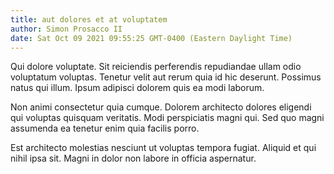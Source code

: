 ```yaml
---
title: aut dolores et at voluptatem
author: Simon Prosacco II
date: Sat Oct 09 2021 09:55:25 GMT-0400 (Eastern Daylight Time)
---
```

Qui dolore voluptate. Sit reiciendis perferendis repudiandae ullam odio voluptatum voluptas. Tenetur velit aut rerum quia id hic deserunt. Possimus natus qui illum. Ipsum adipisci dolorem quis ea modi laborum.

 Non animi consectetur quia cumque. Dolorem architecto dolores eligendi qui voluptas quisquam veritatis. Modi perspiciatis magni qui. Sed quo magni assumenda ea tenetur enim quia facilis porro.

 Est architecto molestias nesciunt ut voluptas tempora fugiat. Aliquid et qui nihil ipsa sit. Magni in dolor non labore in officia aspernatur.
